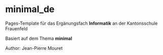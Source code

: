 # minimal_de
Pages-Template für das Ergänungsfach **Informatik** an der Kantonsschule Frauenfeld

Basiert auf dem Thema **minimal**

Author: Jean-Pierre Mouret
